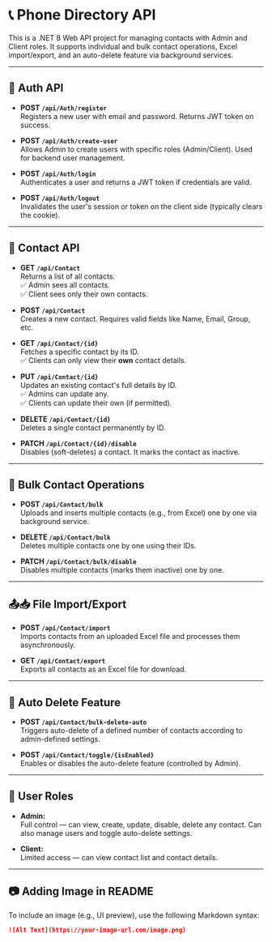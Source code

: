 # 📞 Phone Directory API

This is a .NET 8 Web API project for managing contacts with Admin and Client roles. It supports individual and bulk contact operations, Excel import/export, and an auto-delete feature via background services.

---

## 🔐 Auth API

- **POST `/api/Auth/register`**  
  Registers a new user with email and password. Returns JWT token on success.

- **POST `/api/Auth/create-user`**  
  Allows Admin to create users with specific roles (Admin/Client). Used for backend user management.

- **POST `/api/Auth/login`**  
  Authenticates a user and returns a JWT token if credentials are valid.

- **POST `/api/Auth/logout`**  
  Invalidates the user's session or token on the client side (typically clears the cookie).

---

## 📇 Contact API

- **GET `/api/Contact`**  
  Returns a list of all contacts.  
  ✅ Admin sees all contacts.  
  ✅ Client sees only their own contacts.

- **POST `/api/Contact`**  
  Creates a new contact. Requires valid fields like Name, Email, Group, etc.

- **GET `/api/Contact/{id}`**  
  Fetches a specific contact by its ID.  
  ✅ Clients can only view their **own** contact details.

- **PUT `/api/Contact/{id}`**  
  Updates an existing contact's full details by ID.  
  ✅ Admins can update any.  
  ✅ Clients can update their own (if permitted).

- **DELETE `/api/Contact/{id}`**  
  Deletes a single contact permanently by ID.

- **PATCH `/api/Contact/{id}/disable`**  
  Disables (soft-deletes) a contact. It marks the contact as inactive.

---

## 📁 Bulk Contact Operations

- **POST `/api/Contact/bulk`**  
  Uploads and inserts multiple contacts (e.g., from Excel) one by one via background service.

- **DELETE `/api/Contact/bulk`**  
  Deletes multiple contacts one by one using their IDs.

- **PATCH `/api/Contact/bulk/disable`**  
  Disables multiple contacts (marks them inactive) one by one.

---

## 📤📥 File Import/Export

- **POST `/api/Contact/import`**  
  Imports contacts from an uploaded Excel file and processes them asynchronously.

- **GET `/api/Contact/export`**  
  Exports all contacts as an Excel file for download.

---

## 🔄 Auto Delete Feature

- **POST `/api/Contact/bulk-delete-auto`**  
  Triggers auto-delete of a defined number of contacts according to admin-defined settings.

- **POST `/api/Contact/toggle/{isEnabled}`**  
  Enables or disables the auto-delete feature (controlled by Admin).

---

## 👥 User Roles

- **Admin:**  
  Full control — can view, create, update, disable, delete any contact. Can also manage users and toggle auto-delete settings.

- **Client:**  
  Limited access — can view  contact list and contact details.

---

## 📷 Adding Image in README

To include an image (e.g., UI preview), use the following Markdown syntax:

```markdown
![Alt Text](https://your-image-url.com/image.png)
